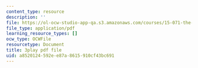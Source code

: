 ```yaml
---
content_type: resource
description: ''
file: https://ol-ocw-studio-app-qa.s3.amazonaws.com/courses/15-071-the-analytics-edge-spring-2017/a8520124592ee87a8615910cf43bc691_1r6cLE2BoTA.pdf
file_type: application/pdf
learning_resource_types: []
ocw_type: OCWFile
resourcetype: Document
title: 3play pdf file
uid: a8520124-592e-e87a-8615-910cf43bc691
---
```

